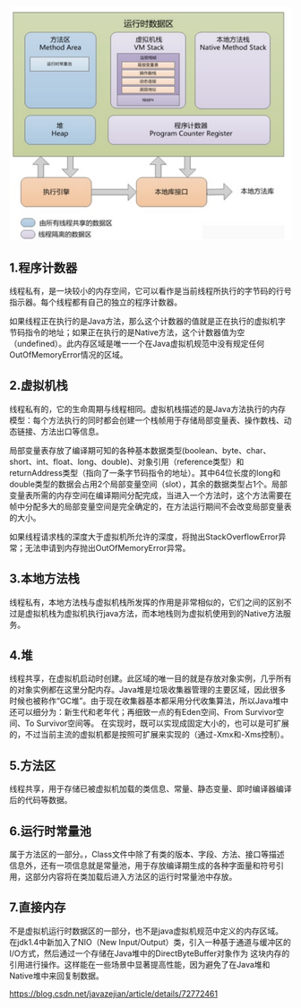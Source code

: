![image-20210223110336831](../../pics/image-20210223110336831.png)

## 1.程序计数器
线程私有，是一块较小的内存空间，它可以看作是当前线程所执行的字节码的行号指示器。每个线程都有自己的独立的程序计数器。  

如果线程正在执行的是Java方法，那么这个计数器的值就是正在执行的虚拟机字节码指令的地址；如果正在执行的是Native方法，这个计数器值为空（undefined）。此内存区域是唯一一个在Java虚拟机规范中没有规定任何OutOfMemoryError情况的区域。

## 2.虚拟机栈
线程私有的，它的生命周期与线程相同。虚拟机栈描述的是Java方法执行的内存模型：每个方法执行的同时都会创建一个栈帧用于存储局部变量表、操作数栈、动态链接、方法出口等信息。

局部变量表存放了编译期可知的各种基本数据类型(boolean、byte、char、short、int、float、long、double)、对象引用（reference类型）和returnAddress类型（指向了一条字节码指令的地址）。其中64位长度的long和double类型的数据会占用2个局部变量空间（slot），其余的数据类型占1个。局部变量表所需的内存空间在编译期间分配完成，当进入一个方法时，这个方法需要在帧中分配多大的局部变量空间是完全确定的，在方法运行期间不会改变局部变量表的大小。

如果线程请求栈的深度大于虚拟机所允许的深度，将抛出StackOverflowError异常；无法申请到内存抛出OutOfMemoryError异常。

## 3.本地方法栈
线程私有，本地方法栈与虚拟机栈所发挥的作用是非常相似的，它们之间的区别不过是虚拟机栈为虚拟机执行java方法，而本地栈则为虚拟机使用到的Native方法服务。

## 4.堆
线程共享，在虚拟机启动时创建。此区域的唯一目的就是存放对象实例，几乎所有的对象实例都在这里分配内存。Java堆是垃圾收集器管理的主要区域，因此很多时候也被称作“GC堆”。由于现在收集器基本都采用分代收集算法，所以Java堆中还可以细分为：新生代和老年代；再细致一点的有Eden空间、From Survivor空间、To Survivor空间等。
在实现时，既可以实现成固定大小的，也可以是可扩展的，不过当前主流的虚拟机都是按照可扩展来实现的（通过-Xmx和-Xms控制）。

## 5.方法区
线程共享，用于存储已被虚拟机加载的类信息、常量、静态变量、即时编译器编译后的代码等数据。

## 6.运行时常量池
属于方法区的一部分。，Class文件中除了有类的版本、字段、方法、接口等描述信息外，还有一项信息就是常量池，用于存放编译期生成的各种字面量和符号引用，这部分内容将在类加载后进入方法区的运行时常量池中存放。

## 7.直接内存
不是虚拟机运行时数据区的一部分，也不是java虚拟机规范中定义的内存区域。
在jdk1.4中新加入了NIO（New Input/Output）类，引入一种基于通道与缓冲区的I/O方式，然后通过一个存储在Java堆中的DirectByteBuffer对象作为
这块内存的引用进行操作。这样能在一些场景中显著提高性能，因为避免了在Java堆和Native堆中来回复制数据。


https://blog.csdn.net/javazejian/article/details/72772461